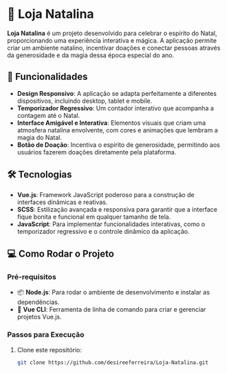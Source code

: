 # 🎄 Loja Natalina

**Loja Natalina** é um projeto desenvolvido para celebrar o espírito do Natal, proporcionando uma experiência interativa e mágica. A aplicação permite criar um ambiente natalino, incentivar doações e conectar pessoas através da generosidade e da magia dessa época especial do ano.

## 🚀 Funcionalidades

- **Design Responsivo**: A aplicação se adapta perfeitamente a diferentes dispositivos, incluindo desktop, tablet e mobile.
- **Temporizador Regressivo**: Um contador interativo que acompanha a contagem até o Natal.
- **Interface Amigável e Interativa**: Elementos visuais que criam uma atmosfera natalina envolvente, com cores e animações que lembram a magia do Natal.
- **Botão de Doação**: Incentiva o espírito de generosidade, permitindo aos usuários fazerem doações diretamente pela plataforma.

## 🛠️ Tecnologias

- **Vue.js**: Framework JavaScript poderoso para a construção de interfaces dinâmicas e reativas.
- **SCSS**: Estilização avançada e responsiva para garantir que a interface fique bonita e funcional em qualquer tamanho de tela.
- **JavaScript**: Para implementar funcionalidades interativas, como o temporizador regressivo e o controle dinâmico da aplicação.

## 💻 Como Rodar o Projeto

### Pré-requisitos

- 📦 **Node.js**: Para rodar o ambiente de desenvolvimento e instalar as dependências.
- 🧰 **Vue CLI**: Ferramenta de linha de comando para criar e gerenciar projetos Vue.js.

### Passos para Execução

1. Clone este repositório:
   ```bash
   git clone https://github.com/desireeferreira/Loja-Natalina.git
